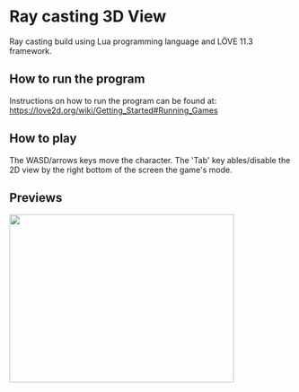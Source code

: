 # Ray casting 3D View
Ray casting build using Lua programming language and LÖVE 11.3 framework.

## How to run the program
Instructions on how to run the program can be found at: https://love2d.org/wiki/Getting_Started#Running_Games

## How to play
The WASD/arrows keys move the character. The 'Tab' key ables/disable the 2D view by the right bottom of the screen the game's mode.

## Previews
<p>
  <img src="https://github.com/MatheusCod/Ray_casting_3D/blob/master/preview.gif" width="400" height="300">
</p>
